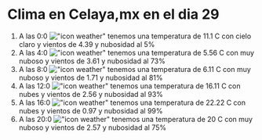# Clima en Celaya,mx en el dia 29

1. A las 0:0 !["icon weather"](http://openweathermap.org/img/w/01n.png) tenemos una temperatura de 11.1 C con cielo claro y  vientos de 4.39 y nubosidad al 5%
1. A las 4:0 !["icon weather"](http://openweathermap.org/img/w/04n.png) tenemos una temperatura de 5.56 C con muy nuboso y  vientos de 3.61 y nubosidad al 73%
1. A las 8:0 !["icon weather"](http://openweathermap.org/img/w/04d.png) tenemos una temperatura de 6.11 C con muy nuboso y  vientos de 1.71 y nubosidad al 81%
1. A las 12:0 !["icon weather"](http://openweathermap.org/img/w/04d.png) tenemos una temperatura de 16.11 C con nubes y  vientos de 2.56 y nubosidad al 93%
1. A las 16:0 !["icon weather"](http://openweathermap.org/img/w/04d.png) tenemos una temperatura de 22.22 C con nubes y  vientos de 0.97 y nubosidad al 99%
1. A las 20:0 !["icon weather"](http://openweathermap.org/img/w/04n.png) tenemos una temperatura de 20 C con muy nuboso y  vientos de 2.57 y nubosidad al 75%
